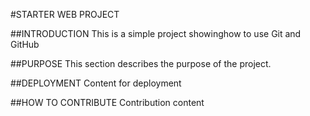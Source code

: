#STARTER WEB PROJECT
 
 ##INTRODUCTION
This is a simple project showinghow to use Git and GitHub

##PURPOSE
This section describes the purpose of the project.

##DEPLOYMENT
Content for deployment

##HOW TO CONTRIBUTE
Contribution content